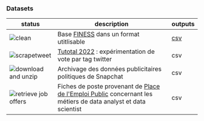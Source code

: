 ### Datasets

| status                                                                                                                | description                                                                                                                                            | outputs  |
| --------------------------------------------------------------------------------------------------------------------- | ------------------------------------------------------------------------------------------------------------------------------------------------------ | -------- |
| ![clean](https://github.com/taniki/notebooks/actions/workflows/finess.yml/badge.svg)                                  | Base [FINESS] dans un format utitlisable                                                                                                               | [csv][1] |
| ![scrapetweet](https://github.com/taniki/tutotal2022/actions/workflows/scrape.yml/badge.svg)                          | [Tutotal 2022](https://observablehq.com/@taniki/tutotal-2022) : expérimentation de vote par tag twitter                                                | csv      |
| ![download and unzip](https://github.com/taniki/snapchat-politicalads/actions/workflows/download-unzip.yml/badge.svg) | Archivage des données publicitaires politiques de Snapchat                                                                                             | csv      |
| ![retrieve job offers](https://github.com/taniki/notebooks/actions/workflows/pep.yml/badge.svg)                       | Fiches de poste provenant de [Place de l'Emploi Public](https://place-emploi-public.gouv.fr/) concernant les métiers de data analyst et data scientist | csv      |

<!--
**taniki/taniki** is a ✨ _special_ ✨ repository because its `README.md` (this file) appears on your GitHub profile.

Here are some ideas to get you started:

- 🔭 I’m currently working on ...
- 🌱 I’m currently learning ...
- 👯 I’m looking to collaborate on ...
- 🤔 I’m looking for help with ...
- 💬 Ask me about ...
- 📫 How to reach me: ...
- 😄 Pronouns: ...
- ⚡ Fun fact: ...
-->

[finess]: https://www.data.gouv.fr/en/datasets/finess-extraction-du-fichier-des-etablissements/
[1]: https://www.data.gouv.fr/en/datasets/r/3dc9b1d5-0157-440d-a7b5-c894fcfdfd45
